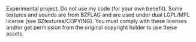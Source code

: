 Experimental project. Do not use my code (for your own benefit). Some textures and sounds are from BZFLAG and are used under dual LGPL/MPL license (see BZtextures/COPYING). You must comply with these licenses and/or get permission from the original copyright holder to use these assets.
